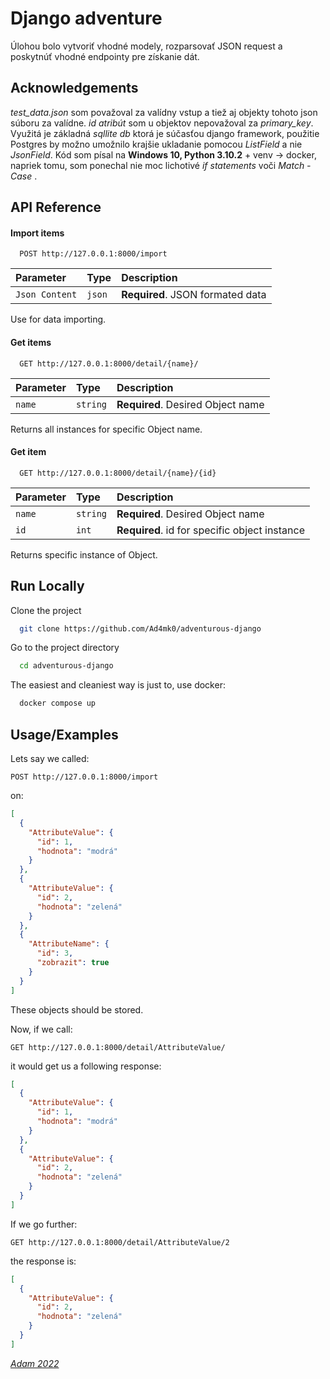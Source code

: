
# Django adventure

Úlohou bolo vytvoriť vhodné modely, rozparsovať JSON request a poskytnúť vhodné endpointy pre získanie dát.


## Acknowledgements

*test_data.json* som považoval za valídny vstup a tiež aj objekty tohoto json súboru za valídne. *id atribút* som u objektov nepovažoval za *primary_key*. 
Využitá je základná *sqllite db* ktorá je súčasťou django framework, použitie Postgres by možno umožnilo krajšie ukladanie pomocou *ListField* a nie *JsonField*.
Kód som písal na **Windows 10, Python 3.10.2** + venv -> docker, napriek tomu, som ponechal nie moc lichotivé *if statements* voči *Match - Case* .


## API Reference

#### Import items

```http
  POST http://127.0.0.1:8000/import
```

| Parameter | Type     | Description                |
| :-------- | :------- | :------------------------- |
| `Json Content` | `json` | **Required**. JSON formated data  |

Use for data importing.

#### Get items

```http
  GET http://127.0.0.1:8000/detail/{name}/
```

| Parameter | Type     | Description                       |
| :-------- | :------- | :-------------------------------- |
| `name`      | `string` | **Required**. Desired Object name |

Returns all instances for specific Object name.

#### Get item

```http
  GET http://127.0.0.1:8000/detail/{name}/{id}
```

| Parameter | Type     | Description                       |
| :-------- | :------- | :-------------------------------- |
| `name`    | `string` | **Required**. Desired Object name |
| `id`      | `int` | **Required**. id for specific object instance |

Returns specific instance of Object.
## Run Locally

Clone the project

```bash
  git clone https://github.com/Ad4mk0/adventurous-django
```

Go to the project directory

```bash
  cd adventurous-django
```
The easiest and cleaniest way is just to,
use docker:
```bash
  docker compose up
```


## Usage/Examples
Lets say we called:
```http
POST http://127.0.0.1:8000/import
```
on:
```json
[
  {
    "AttributeValue": {
      "id": 1,
      "hodnota": "modrá"
    }
  },
  {
    "AttributeValue": {
      "id": 2,
      "hodnota": "zelená"
    }
  },
  {
    "AttributeName": {
      "id": 3,
      "zobrazit": true
    }
  }
]
```
These objects should be stored.

Now, if we call:
```http
GET http://127.0.0.1:8000/detail/AttributeValue/
```
it would get us a following response:

```json
[
  {
    "AttributeValue": {
      "id": 1,
      "hodnota": "modrá"
    }
  },
  {
    "AttributeValue": {
      "id": 2,
      "hodnota": "zelená"
    }
  }
]
```
If we go further:
```http
GET http://127.0.0.1:8000/detail/AttributeValue/2
```
the response is:

```json
[  
  {
    "AttributeValue": {
      "id": 2,
      "hodnota": "zelená"
    }
  }
]
```

[*Adam 2022*](https://github.com/Ad4mk0)
